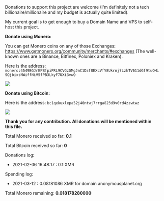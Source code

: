 Donations to support this project are welcome (I'm definitely not a tech billionaire/millionaire and my budget is actually quite limited).

My current goal is to get enough to buy a Domain Name and VPS to self-host this project.

**Donate using Monero:**

You can get Monero coins on any of those Exchanges: <https://www.getmonero.org/community/merchants/#exchanges> (The well-known ones are a Binance, Bitfinex, Poloniex and Kraken).

Here is the address: ```monero:4549BGJrEPBfpiPRL9CVGzGMgJnC1Dzf8EXLVfY8Ukrnj7LzkTV611dGf9tuQHiSQjbixsNWiffNiV5fPB3LkyF7UXi3vwQ```

![][1]

**Donate using Bitcoin:**

Here is the address: ```bc1qekuxlepa52j40ntwj7rrga823d9v0rd4zzwtwz```

![][2]

**Thank you for any contribution. All donations will be mentioned within this file.**

  [1]: media/monero.jpg
  [2]: media/bitcoin.jpg
    
Total Monero received so far: **0.1**

Total Bitcoin received so far: **0**
  
Donations log:

- 2021-02-06 16:48:17 : 0.1 XMR

Spending log:

- 2021-03-12 : 0.08181086 XMR for domain anonymousplanet.org

Total Monero remaining: **0.018178280000**